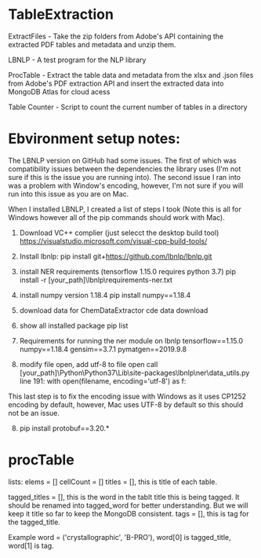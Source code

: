 # TableExtraction

ExtractFiles - Take the zip folders from Adobe's API containing the extracted PDF tables and metadata and unzip them. 

LBNLP - A test program for the NLP library

ProcTable - Extract the table data and metadata from the xlsx and .json files from Adobe's PDF extraction API and insert the extracted data into MongoDB Atlas for cloud acess

Table Counter - Script to count the current number of tables in a directory


# Ebvironment setup notes:
The LBNLP version on GitHub had some issues. The first of which was compatibility issues between the dependencies the library uses (I'm not sure if this is the issue you are running into). The second issue I ran into was a problem with Window's encoding, however, I'm not sure if you will run into this issue as you are on Mac.

When I installed LBNLP, I created a list of steps I took (Note this is all for Windows however all of the pip commands should work with Mac).

1. Download VC++ complier (just selecct the desktop build tool)
https://visualstudio.microsoft.com/visual-cpp-build-tools/

2. Install lbnlp:
pip install git+https://github.com/lbnlp/lbnlp.git

2. install NER requirements (tensorflow 1.15.0 requires python 3.7)
pip install -r [your_path]\lbnlp\requirements-ner.txt

3. install numpy version 1.18.4
pip install numpy==1.18.4

4. download data for ChemDataExtractor
cde data download

5. show all installed package
pip list

6. Requirements for running the ner module on lbnlp
tensorflow==1.15.0
numpy==1.18.4
gensim==3.7.1
pymatgen==2019.9.8

7. modify file open, add utf-8 to file open call
[your_path]\Python\Python37\Lib\site-packages\lbnlp\ner\data_utils.py
line 191:  with open(filename, encoding='utf-8') as f:

This last step is to fix the encoding issue with Windows as it uses CP1252 encoding by default, however, Mac uses UTF-8 by default so this should not be an issue.

8. pip install protobuf==3.20.*


# procTable
lists:
elems = []
cellCount = []
titles = [], this is title of each table.

tagged_titles = [], this is the word in the tablt title this is being tagged. It should be renamed into tagged_word for better understanding. But we will keep it title so far to keep the MongoDB consistent.
tags = [], this is tag for the tagged_title.

Example word = ('crystallographic', 'B-PRO'), word[0] is tagged_title, word[1] is tag.